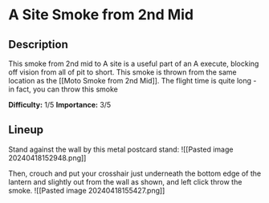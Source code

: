 # A Site Smoke from 2nd Mid
## Description
This smoke from 2nd mid to A site is a useful part of an A execute, blocking off vision from all of pit to short. This smoke is thrown from the same location as the [[Moto Smoke from 2nd Mid]]. The flight time is quite long - in fact, you can throw this smoke 

**Difficulty:** 1/5
**Importance:** 3/5
## Lineup
Stand against the wall by this metal postcard stand:
![[Pasted image 20240418152948.png]]

Then, crouch and put your crosshair just underneath the bottom edge of the lantern and slightly out from the wall as shown, and left click throw the smoke.
![[Pasted image 20240418155427.png]]